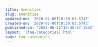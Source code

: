 ```yaml
---
title: Amenities
slug: amenities
updated-on: '2020-02-06T10:30:03.574Z'
created-on: '2020-02-06T10:30:03.574Z'
published-on: '2023-06-12T19:40:57.154Z'
layout: '[faq-categories].html'
tags: faq-categories
---
```



